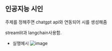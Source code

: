 <h2>인공지능 시인</h2>
주제를 정해주면 chatgpt api와 연동되어 시를 생성해줌 


streamlit과 langchain사용함. 




- 실행예시
![image](https://github.com/user-attachments/assets/d094e2a8-5b2e-44d5-9e40-27f36d6aa02b)
